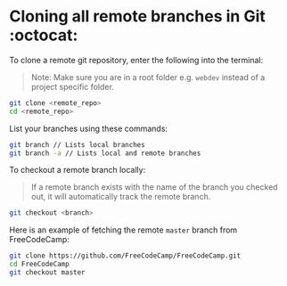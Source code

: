 # Cloning all remote branches in Git :octocat:

To clone a remote git repository, enter the following into the terminal:

> Note: Make sure you are in a root folder e.g. `webdev` instead of a project specific folder.
```bash
git clone <remote_repo>
cd <remote_repo>
```

List your branches using these commands:
```bash
git branch // Lists local branches
git branch -a // Lists local and remote branches
```

To checkout a remote branch locally:
> If a remote branch exists with the name of the branch you checked out, it will automatically track the remote branch.
```bash
git checkout <branch>
```

Here is an example of fetching the remote `master` branch from FreeCodeCamp:
```bash
git clone https://github.com/FreeCodeCamp/FreeCodeCamp.git
cd FreeCodeCamp
git checkout master
```